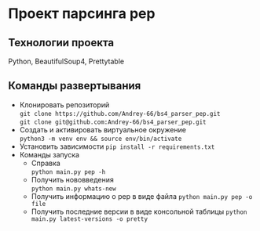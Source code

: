 # Проект парсинга pep
## Технологии проекта
Python, BeautifulSoup4, Prettytable

## Команды развертывания
- Клонировать репозиторий  
`git clone https://github.com/Andrey-66/bs4_parser_pep.git`  
`git clone git@github.com:Andrey-66/bs4_parser_pep.git`
- Cоздать и активировать виртуальное окружение  
`python3 -m venv env && source env/bin/activate`
- Установить зависимости
`pip install -r requirements.txt`
- Команды запуска  
    - Справка  
    `python main.py pep -h`
    - Получить нововведения  
    `python main.py whats-new`
    - Получить информацию о pep в виде файла
    `python main.py pep -o file`
    - Получить последние версии в виде консольной таблицы
    `python main.py latest-versions -o pretty`